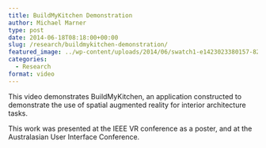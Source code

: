 ```yaml
---
title: BuildMyKitchen Demonstration
author: Michael Marner
type: post
date: 2014-06-18T08:18:00+00:00
slug: /research/buildmykitchen-demonstration/
featured_image: ../wp-content/uploads/2014/06/swatch1-e1423023380157-825x510.jpg
categories:
  - Research
format: video
---
```


<div class="jetpack-video-wrapper">
  <span class="embed-youtube" style="text-align:center; display: block;"></span>
</div>

<!--more-->

This video demonstrates BuildMyKitchen, an application constructed to demonstrate the use of spatial augmented reality for interior architecture tasks.

This work was presented at the IEEE VR conference as a poster, and at the Australasian User Interface Conference.

&nbsp;
